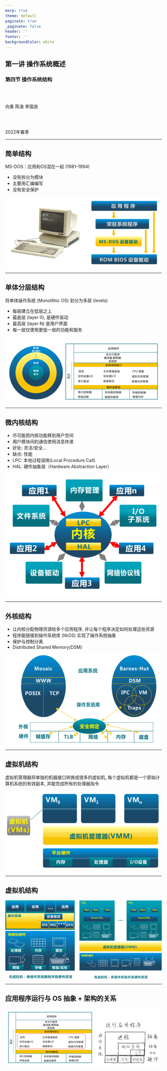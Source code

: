 ```yaml
---
marp: true
theme: default
paginate: true
_paginate: false
header: ''
footer: ''
backgroundColor: white
---
```


<!-- theme: gaia -->
<!-- page_number: true -->
<!-- _class: lead -->

## 第一讲 操作系统概述

### 第四节 操作系统结构

<br>
<br>

向勇 陈渝 李国良 

<br>
<br>

2022年春季

---
## 简单结构
MS-DOS：应用和OS混在一起 (1981–1994)
- 没有拆分为模块
- 主要用汇编编写
- 没有安全保护

![bg right 100%](./figs/msdos.png)


---
## 单体分层结构
将单体操作系统 (Monolithic OS) 划分为多层 (levels)
- 每层建立在低层之上
- 最底层 (layer 0), 是硬件驱动
- 最高层 (layer N) 是用户界面
- 每一层仅使用更低一层的功能和服务

![bg right 100%](./figs/multi-level-os-arch.png)


---
## 微内核结构
- 尽可能把内核功能移到用户空间
- 用户模块间的通信使用消息传递
- 好处: 灵活/安全...
- 缺点: 性能
- LPC: 本地过程调用(Local Procedure Call)
- HAL: 硬件抽象层（Hardware Abstraction Layer）

![bg right:45% 100%](./figs/microkernel-arch.png)

---
## 外核结构
- 让内核分配物理资源给多个应用程序, 并让每个程序决定如何处理这些资源
- 程序能链接到操作系统库 (libOS) 实现了操作系统抽象
- 保护与控制分离
- Distributed Shared Memory(DSM)

![bg right:45% 100%](./figs/exokernel-arch.png)


---
## 虚拟机结构
虚拟机管理器将单独的机器接口转换成很多的虚拟机, 每个虚拟机都是一个原始计算机系统的有效副本, 并能完成所有的处理器指令

![bg right:45% 100%](./figs/vmm-arch.png)

---
## 虚拟机结构


![bg 70%](./figs/vmm-arch-view2.png)

---
## 应用程序运行与 OS 抽象 + 架构的关系

![bg 90%](./figs/os-env.png)